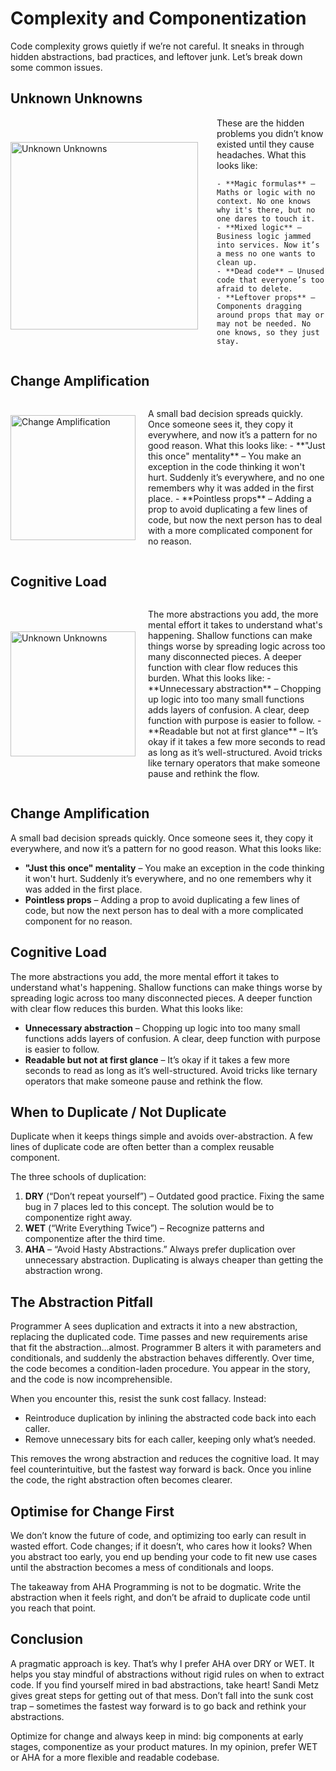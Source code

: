 # Complexity and Componentization

Code complexity grows quietly if we’re not careful. It sneaks in through hidden abstractions, bad practices, and leftover junk. Let’s break down some common issues.

## Unknown Unknowns

<div style="display: flex; align-items: center; margin-bottom: 30px;">
  <img src="https://bank.cellar-c2.services.clever-cloud.com/file/project/2bcc599a6d3448cac599dbf86985b947/5w7z54.jpg" alt="Unknown Unknowns" style="width: 300px; margin-right: 30px;">
  <div>
    These are the hidden problems you didn’t know existed until they cause headaches. What this looks like:
    
    - **Magic formulas** – Maths or logic with no context. No one knows why it's there, but no one dares to touch it.
    - **Mixed logic** – Business logic jammed into services. Now it’s a mess no one wants to clean up.
    - **Dead code** – Unused code that everyone’s too afraid to delete.
    - **Leftover props** – Components dragging around props that may or may not be needed. No one knows, so they just stay.
  </div>
</div>

## Change Amplification

<div style="display: flex; align-items: center;">
  <img src="https://bank.cellar-c2.services.clever-cloud.com/file/project/2512276ef192d2fad1188985b14b49f6/DALL%C2%B7E%202024-10-02%2015.58.28%20-%20A%20humorous%20but%20meaningful%20meme%20illustrating%20%27Change%20Amplification%27%20in%20software%20development.%20Show%20a%20domino%20effect%20where%20the%20first%20small%20domino%20is%20label.webp" alt="Change Amplification" style="width: 200px; margin-right: 20px;">
  <p>
    A small bad decision spreads quickly. Once someone sees it, they copy it everywhere, and now it’s a pattern for no good reason. What this looks like:
    - **"Just this once" mentality** – You make an exception in the code thinking it won't hurt. Suddenly it’s everywhere, and no one remembers why it was added in the first place.
    - **Pointless props** – Adding a prop to avoid duplicating a few lines of code, but now the next person has to deal with a more complicated component for no reason.
  </p>
</div>

## Cognitive Load

<div style="display: flex; align-items: center;">
  <img src="https://bank.cellar-c2.services.clever-cloud.com/file/project/76cdac59a9389cef53e81be3c4eedb4c/DALL%C2%B7E%202024-10-02%2015.51.41%20-%20A%20meme%20illustrating%20cognitive%20load%20in%20software%20development.%20Show%20a%20developer%20sitting%20at%20their%20desk%2C%20with%20their%20brain%20exploding%20from%20too%20many%20thought%20b.webp" alt="Unknown Unknowns" style="width: 200px; margin-right: 20px;" alt="Cognitive Load" style="width: 200px; margin-right: 20px;">
  <p>
    The more abstractions you add, the more mental effort it takes to understand what's happening. Shallow functions can make things worse by spreading logic across too many disconnected pieces. A deeper function with clear flow reduces this burden. What this looks like:
    - **Unnecessary abstraction** – Chopping up logic into too many small functions adds layers of confusion. A clear, deep function with purpose is easier to follow.
    - **Readable but not at first glance** – It’s okay if it takes a few more seconds to read as long as it’s well-structured. Avoid tricks like ternary operators that make someone pause and rethink the flow.
  </p>
</div>

## Change Amplification

A small bad decision spreads quickly. Once someone sees it, they copy it everywhere, and now it’s a pattern for no good reason. What this looks like:

- **"Just this once" mentality** – You make an exception in the code thinking it won't hurt. Suddenly it’s everywhere, and no one remembers why it was added in the first place.
- **Pointless props** – Adding a prop to avoid duplicating a few lines of code, but now the next person has to deal with a more complicated component for no reason.

## Cognitive Load

The more abstractions you add, the more mental effort it takes to understand what's happening. Shallow functions can make things worse by spreading logic across too many disconnected pieces. A deeper function with clear flow reduces this burden. What this looks like:

- **Unnecessary abstraction** – Chopping up logic into too many small functions adds layers of confusion. A clear, deep function with purpose is easier to follow.
- **Readable but not at first glance** – It’s okay if it takes a few more seconds to read as long as it’s well-structured. Avoid tricks like ternary operators that make someone pause and rethink the flow.

## When to Duplicate / Not Duplicate

Duplicate when it keeps things simple and avoids over-abstraction. A few lines of duplicate code are often better than a complex reusable component.

The three schools of duplication:

1. **DRY** (“Don’t repeat yourself”) – Outdated good practice. Fixing the same bug in 7 places led to this concept. The solution would be to componentize right away.
2. **WET** (“Write Everything Twice”) – Recognize patterns and componentize after the third time.
3. **AHA** – “Avoid Hasty Abstractions.” Always prefer duplication over unnecessary abstraction. Duplicating is always cheaper than getting the abstraction wrong.

## The Abstraction Pitfall

Programmer A sees duplication and extracts it into a new abstraction, replacing the duplicated code. Time passes and new requirements arise that fit the abstraction…almost. Programmer B alters it with parameters and conditionals, and suddenly the abstraction behaves differently. Over time, the code becomes a condition-laden procedure. You appear in the story, and the code is now incomprehensible.

When you encounter this, resist the sunk cost fallacy. Instead:

- Reintroduce duplication by inlining the abstracted code back into each caller.
- Remove unnecessary bits for each caller, keeping only what’s needed.

This removes the wrong abstraction and reduces the cognitive load. It may feel counterintuitive, but the fastest way forward is back. Once you inline the code, the right abstraction often becomes clearer.

## Optimise for Change First

We don’t know the future of code, and optimizing too early can result in wasted effort. Code changes; if it doesn’t, who cares how it looks? When you abstract too early, you end up bending your code to fit new use cases until the abstraction becomes a mess of conditionals and loops.

The takeaway from AHA Programming is not to be dogmatic. Write the abstraction when it feels right, and don’t be afraid to duplicate code until you reach that point.

## Conclusion

A pragmatic approach is key. That’s why I prefer AHA over DRY or WET. It helps you stay mindful of abstractions without rigid rules on when to extract code. If you find yourself mired in bad abstractions, take heart! Sandi Metz gives great steps for getting out of that mess. Don’t fall into the sunk cost trap – sometimes the fastest way forward is to go back and rethink your abstractions.

Optimize for change and always keep in mind: big components at early stages, componentize as your product matures. In my opinion, prefer WET or AHA for a more flexible and readable codebase.

